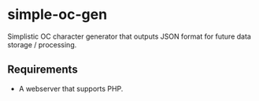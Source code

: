 # simple-oc-gen
 Simplistic OC character generator that outputs JSON format for future data storage / processing.

## Requirements

- A webserver that supports PHP.
